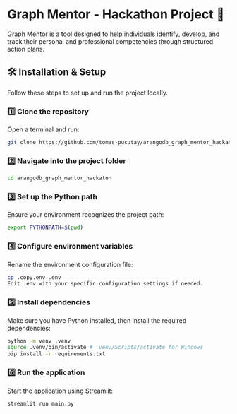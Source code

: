 # Graph Mentor - Hackathon Project 🚀

Graph Mentor is a tool designed to help individuals identify, develop, and track their personal and professional competencies through structured action plans.

## 🛠 Installation & Setup

Follow these steps to set up and run the project locally.

### 1️⃣ Clone the repository
Open a terminal and run:
```bash
git clone https://github.com/tomas-pucutay/arangodb_graph_mentor_hackaton.git
```

### 2️⃣ Navigate into the project folder
```bash
cd arangodb_graph_mentor_hackaton
```

### 3️⃣ Set up the Python path
Ensure your environment recognizes the project path:
```bash
export PYTHONPATH=$(pwd)
```

### 4️⃣ Configure environment variables
Rename the environment configuration file:
```bash
cp .copy.env .env
Edit .env with your specific configuration settings if needed.
```

### 5️⃣ Install dependencies
Make sure you have Python installed, then install the required dependencies:

```bash
python -m venv .venv
source .venv/bin/activate # .venv/Scripts/activate for Windows
pip install -r requirements.txt
```

### 6️⃣ Run the application
Start the application using Streamlit:

```bash
streamlit run main.py
```
